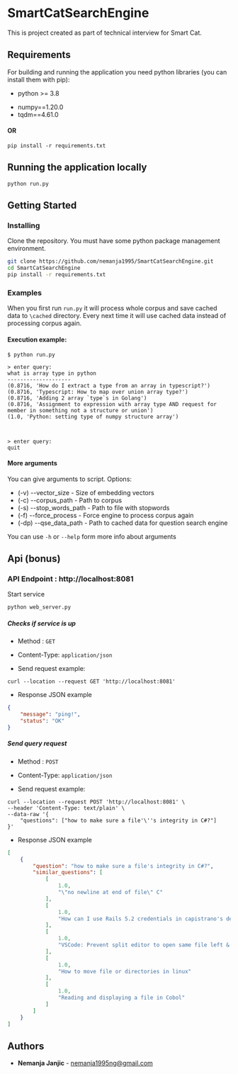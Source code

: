 # SmartCatSearchEngine
This is project created as part of technical interview for Smart Cat.

## Requirements

For building and running the application you need python libraries (you can install them with pip):

* python >= 3.8

- numpy==1.20.0
- tqdm==4.61.0


#### OR
```shell
pip install -r requirements.txt
```

## Running the application locally

```shell
python run.py
```

## Getting Started

### Installing

Clone the repository. You must have some python package management environment.

```bash
git clone https://github.com/nemanja1995/SmartCatSearchEngine.git
cd SmartCatSearchEngine
pip install -r requirements.txt
```

### Examples
When you first run `run.py` it will process whole corpus and save cached data to `\cached` 
directory. Every next time it will use cached data instead of processing corpus again.

#### Execution example:
```text
$ python run.py

> enter query: 
what is array type in python
--------------------
(0.8716, 'How do I extract a type from an array in typescript?')
(0.8716, 'Typescript: How to map over union array type?')
(0.8716, 'Adding 2 array `type`s in Golang')
(0.8716, 'Assignment to expression with array type AND request for member in something not a structure or union')
(1.0, 'Python: setting type of numpy structure array')



> enter query: 
quit
```

#### More arguments
You can give arguments to script. Options:
* (-v) --vector_size - Size of embedding vectors
* (-c) --corpus_path - Path to corpus
* (-s) --stop_words_path - Path to file with stopwords
* (-f) --force_process - Force engine to process corpus again
* (-dp) --qse_data_path - Path to cached data for question search engine

You can use `-h` or `--help` form more info about arguments

## Api (bonus)

### API Endpoint : http://localhost:8081

Start service
```bash
python web_server.py
```

##### Checks if service is up
* Method : `GET`
* Content-Type: `application/json`
  
* Send request example:
```curl
curl --location --request GET 'http://localhost:8081'
```

* Response JSON example
```json
{
    "message": "ping!",
    "status": "OK"
}
```

##### Send query request
* Method : `POST`
* Content-Type: `application/json`
  
* Send request example:
```curl
curl --location --request POST 'http://localhost:8081' \
--header 'Content-Type: text/plain' \
--data-raw '{
    "questions": ["how to make sure a file'\''s integrity in C#?"]
}'
```

* Response JSON example
```json
[
	{
		"question": "how to make sure a file's integrity in C#?",
		"similar_questions": [
			[
				1.0,
				"\"no newline at end of file\" C"
			],
			[
				1.0,
				"How can I use Rails 5.2 credentials in capistrano's deploy.rb file?"
			],
			[
				1.0,
				"VSCode: Prevent split editor to open same file left & right"
			],
			[
				1.0,
				"How to move file or directories in linux"
			],
			[
				1.0,
				"Reading and displaying a file in Cobol"
			]
		]
	}
]
```

## Authors
* **Nemanja Janjic** - nemanja1995ng@gmail.com